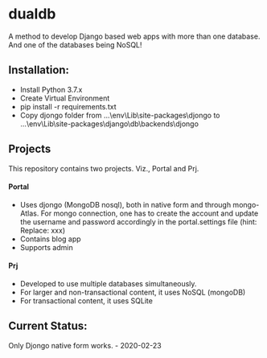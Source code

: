# dualdb
A method to develop Django based web apps with more than one database. And one of the databases being NoSQL!

## Installation:
- Install Python 3.7.x
- Create Virtual Environment
- pip install -r requirements.txt
- Copy djongo folder from ...\env\Lib\site-packages\djongo to ...\env\Lib\site-packages\django\db\backends\djongo

## Projects
This repository contains two projects. Viz., Portal and Prj.

#### Portal
- Uses djongo (MongoDB nosql), both in native form and through mongo-Atlas. For mongo connection, one has to create the account and update the username and password accordingly in the portal.settings file (hint: Replace: xxx)
- Contains blog app
- Supports admin

#### Prj
- Developed to use multiple databases simultaneously.
- For larger and non-transactional content, it uses NoSQL (mongoDB)
- For transactional content, it uses SQLite

## Current Status:
Only Djongo native form works. - 2020-02-23
